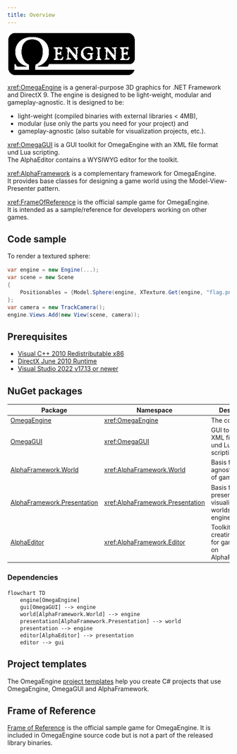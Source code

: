 ```yaml
---
title: Overview
---
```


![](../logo.png)

<xref:OmegaEngine> is a general-purpose 3D graphics for .NET Framework and DirectX 9. The engine is designed to be light-weight, modular and gameplay-agnostic. It is designed to be:

 * light-weight (compiled binaries with external libraries < 4MB),
 * modular (use only the parts you need for your project) and
 * gameplay-agnostic (also suitable for visualization projects, etc.).

<xref:OmegaGUI> is a GUI toolkit for OmegaEngine with an XML file format und Lua scripting.  
The AlphaEditor contains a WYSIWYG editor for the toolkit.

<xref:AlphaFramework> is a complementary framework for OmegaEngine.  
It provides base classes for designing a game world using the Model-View-Presenter pattern.

<xref:FrameOfReference> is the official sample game for OmegaEngine.  
It is intended as a sample/reference for developers working on other games.

## Code sample

To render a textured sphere:

```csharp
var engine = new Engine(...);
var scene = new Scene
{
    Positionables = {Model.Sphere(engine, XTexture.Get(engine, "flag.png"))}
};
var camera = new TrackCamera();
engine.Views.Add(new View(scene, camera));
```

## Prerequisites

- [Visual C++ 2010 Redistributable x86](https://www.microsoft.com/en-us/download/details.aspx?id=26999)
- [DirectX June 2010 Runtime](https://www.microsoft.com/en-us/download/details.aspx?id=8109)
- [Visual Studio 2022 v17.13 or newer](https://www.visualstudio.com/downloads/)

## NuGet packages

| Package                                                                                    | Namespace                          | Description                                                       |
| ------------------------------------------------------------------------------------------ | ---------------------------------- | ----------------------------------------------------------------- |
| [OmegaEngine](https://www.nuget.org/packages/OmegaEngine/)                                 | <xref:OmegaEngine>                 | The core engine.                                                  |
| [OmegaGUI](https://www.nuget.org/packages/OmegaGUI/)                                       | <xref:OmegaGUI>                    | GUI toolkit with XML file format und Lua scripting.               |
| [AlphaFramework.World](https://www.nuget.org/packages/AlphaFramework.World/)               | <xref:AlphaFramework.World>        | Basis for engine-agnostic models of game worlds.                  |
| [AlphaFramework.Presentation](https://www.nuget.org/packages/AlphaFramework.Presentation/) | <xref:AlphaFramework.Presentation> | Basis for presenters that visualize game worlds using the engine. |
| [AlphaEditor](https://www.nuget.org/packages/AlphaEditor/)                                 | <xref:AlphaFramework.Editor>       | Toolkit for creating editors for games based on AlphaFramework.   |

### Dependencies

```mermaid
flowchart TD
    engine[OmegaEngine]
    gui[OmegaGUI] --> engine
    world[AlphaFramework.World] --> engine
    presentation[AlphaFramework.Presentation] --> world
    presentation --> engine
    editor[AlphaEditor] --> presentation
    editor --> gui
```

## Project templates

The OmegaEngine [project templates](https://www.nuget.org/packages/OmegaEngine.Templates#readme-body-tab) help you create C# projects that use OmegaEngine, OmegaGUI and AlphaFramework.

## Frame of Reference

[Frame of Reference](https://github.com/omegaengine/omegaengine/tree/master/src/FrameOfReference) is the official sample game for OmegaEngine. It is included in OmegaEngine source code but is not a part of the released library binaries.
